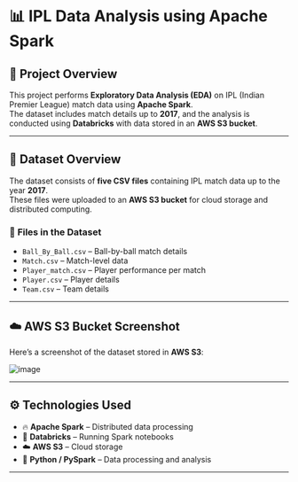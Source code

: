 # 📊 IPL Data Analysis using Apache Spark

## 📌 Project Overview  
This project performs **Exploratory Data Analysis (EDA)** on IPL (Indian Premier League) match data using **Apache Spark**.  
The dataset includes match details up to **2017**, and the analysis is conducted using **Databricks** with data stored in an **AWS S3 bucket**.

---

## 📂 Dataset Overview  
The dataset consists of **five CSV files** containing IPL match data up to the year **2017**.  
These files were uploaded to an **AWS S3 bucket** for cloud storage and distributed computing.

### 📌 **Files in the Dataset**
- `Ball_By_Ball.csv` – Ball-by-ball match details  
- `Match.csv` – Match-level data  
- `Player_match.csv` – Player performance per match  
- `Player.csv` – Player details  
- `Team.csv` – Team details  

---

## ☁️ **AWS S3 Bucket Screenshot**  
Here’s a screenshot of the dataset stored in **AWS S3**:  

![image](https://github.com/user-attachments/assets/0adbb703-91f6-4baf-965f-7727d8487f28)


---

## ⚙️ Technologies Used  
- 🔥 **Apache Spark** – Distributed data processing  
- 🚀 **Databricks** – Running Spark notebooks  
- ☁️ **AWS S3** – Cloud storage  
- 🐍 **Python / PySpark** – Data processing and analysis  

---

